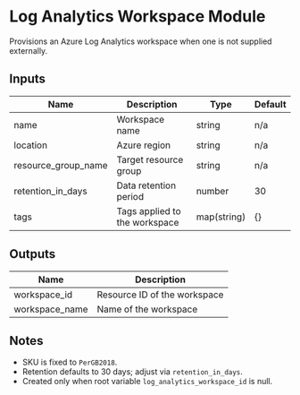 # Log Analytics Workspace Module

Provisions an Azure Log Analytics workspace when one is not supplied externally.

## Inputs

| Name                | Description                   | Type        | Default |
| ------------------- | ----------------------------- | ----------- | ------- |
| name                | Workspace name                | string      | n/a     |
| location            | Azure region                  | string      | n/a     |
| resource_group_name | Target resource group         | string      | n/a     |
| retention_in_days   | Data retention period         | number      | 30      |
| tags                | Tags applied to the workspace | map(string) | {}      |

## Outputs

| Name           | Description                  |
| -------------- | ---------------------------- |
| workspace_id   | Resource ID of the workspace |
| workspace_name | Name of the workspace        |

## Notes

- SKU is fixed to `PerGB2018`.
- Retention defaults to 30 days; adjust via `retention_in_days`.
- Created only when root variable `log_analytics_workspace_id` is null.
